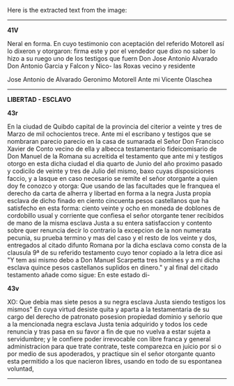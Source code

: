 Here is the extracted text from the image:

---

**41V**

Neral en forma. En cuyo testimonio con aceptación del referido Motorell así lo dixeron y otorgaron: firma este y por el vendedor que dixo no saber lo hizo a su ruego uno de los testigos que fuern Don Jose Antonio Alvarado Don Antonio Garcia y Falcon y Nico- las Roxas vecino y residente

Jose Antonio de Alvarado Geronimo Motorell Ante mi Vicente Olaschea

---

**LIBERTAD - ESCLAVO**

**43r**

En la ciudad de Quibdo capital de la provincia del citerior a veinte y tres de Marzo de mil ochocientos trece. Ante mi el escribano y testigos que se nombraran parecio parecio en la casa de sumarada el Señor Don Francisco Xavier de Conto vecino de ella y albecca testamentario fideicomisario de Don Manuel de la Romana su acreitida el testamento que ante mi y testigos otorgo en esta dicha ciudad el dia quarto de Junio del año proximo pasado y codicilo de veinte y tres de Julio del mismo, baxo cuyas disposiciones faccio, y a lasque en caso necesario se remite el señor otorgante a quien doy fe conozco y otorga: Que usando de las facultades que le franquea el derecho da carta de alherra y libertad en forma a la negra Justa propia esclava de dicho finado en ciento cincuenta pesos castellanos que ha satisfecho en esta forma: ciento veinte y ocho en moneda de doblones de cordobillo usual y corriente que confiesa el señor otorgante tener recibidos de mano de la misma esclava Justa a su entera satisfaccion y contento sobre quer renuncia decir lo contrario la excepcion de la non numerata pecunia, su prueba termino y mas del caso y el resto de los veinte y dos, entregados al citado difunto Romana por la dicha esclava como consta de la clausula 9ª de su referido testamento cuyo tenor copiado a la letra dice asi "Y tem asi mismo debo a Don Manuel Scarpetta tres homines y a mi dicha esclava quince pesos castellanos suplidos en dinero." y al final del citado testamento añade como sigue: En este estado di-

**43v**

XO: Que debia mas siete pesos a su negra esclava Justa siendo testigos los mismos" En cuya virtud desiste quita y aparta a la testamentaria de su cargo del derecho de patronato posesion propiedad dominio y señorío que a la mencionada negra esclava Justa tenia adquirido y todos los cede renuncia y tras pasa en su favor a fin de que no vuelva a estar sujeta a servidumbre; y le confiere poder irrevocable con libre franca y general administracion para que trate contrate, teste comparezca en juicio por si o por medio de sus apoderados, y practique sin el señor otorgante quanto esta permitido a los que nacieron libres, usando en todo de su espontanea voluntad,

---